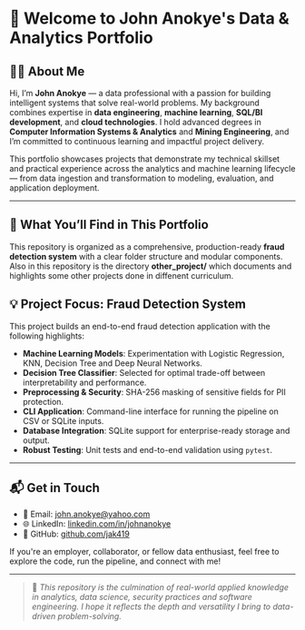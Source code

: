 # 👋 Welcome to John Anokye's Data & Analytics Portfolio

## 👨‍💻 About Me

Hi, I’m **John Anokye** — a data professional with a passion for building intelligent systems that solve real-world problems. My background combines expertise in **data engineering**, **machine learning**, **SQL/BI development**, and **cloud technologies**. I hold advanced degrees in **Computer Information Systems & Analytics** and **Mining Engineering**, and I’m committed to continuous learning and impactful project delivery.

This portfolio showcases projects that demonstrate my technical skillset and practical experience across the analytics and machine learning lifecycle — from data ingestion and transformation to modeling, evaluation, and application deployment.

---

## 🧾 What You’ll Find in This Portfolio

This repository is organized as a comprehensive, production-ready **fraud detection system** with a clear folder structure and modular components. Also in this repository is the directory **other_project/** which documents and highlights some other projects done in diffenent curriculum.

## 💡 Project Focus: Fraud Detection System

This project builds an end-to-end fraud detection application with the following highlights:

- **Machine Learning Models**: Experimentation with Logistic Regression, KNN, Decision Tree and Deep Neural Networks.
- **Decision Tree Classifier**: Selected for optimal trade-off between interpretability and performance.
- **Preprocessing & Security**: SHA-256 masking of sensitive fields for PII protection.
- **CLI Application**: Command-line interface for running the pipeline on CSV or SQLite inputs.
- **Database Integration**: SQLite support for enterprise-ready storage and output.
- **Robust Testing**: Unit tests and end-to-end validation using `pytest`.

---

## 📬 Get in Touch

- 📧 Email: john.anokye@yahoo.com 
- 🌐 LinkedIn: [linkedin.com/in/johnanokye](https://linkedin.com/in/johnanokye)
- 📁 GitHub: [github.com/jak419](https://github.com/jak419)

If you're an employer, collaborator, or fellow data enthusiast, feel free to explore the code, run the pipeline, and connect with me!

---

> 🚀 *This repository is the culmination of real-world applied knowledge in analytics, data science, security practices and software engineering. I hope it reflects the depth and versatility I bring to data-driven problem-solving.* 
